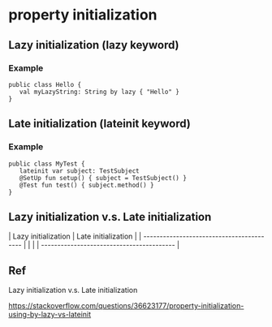 # property initialization
## Lazy initialization (lazy keyword)
### Example

    public class Hello {
       val myLazyString: String by lazy { "Hello" }
    }

## Late initialization (lateinit keyword)
### Example

    public class MyTest {
       lateinit var subject: TestSubject
       @SetUp fun setup() { subject = TestSubject() }
       @Test fun test() { subject.method() }
    }

## Lazy initialization v.s. Late initialization

| Lazy initialization | Late initialization |
| ----------------------------------------- |
|                                           |
| ----------------------------------------- |

## Ref
Lazy initialization v.s. Late initialization

https://stackoverflow.com/questions/36623177/property-initialization-using-by-lazy-vs-lateinit

